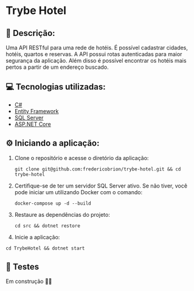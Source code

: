 # Trybe Hotel

## 📝 Descrição:
Uma API RESTful para uma rede de hotéis. É possível cadastrar cidades, hotéis, quartos e reservas. A API possui rotas autenticadas para maior segurança da aplicação. Além disso é possível encontrar os hotéis mais pertos a partir de um endereço buscado.

## 💻 Tecnologias utilizadas:
- <a href="https://learn.microsoft.com/en-us/dotnet/csharp/" target="_blank">C#</a>
- <a href="https://learn.microsoft.com/pt-br/ef/" target="_blank">Entity Framework</a>
- <a href="https://www.microsoft.com/pt-br/sql-server" target="_blank">SQL Server</a>
- <a href="https://dotnet.microsoft.com/en-us/apps/aspnet" target="_blank">ASP.NET Core</a>

## ⚙️ Iniciando a aplicação:
1. Clone o repositório e acesse o diretório da aplicação:
   ```
   git clone git@github.com:fredericobrion/trybe-hotel.git && cd trybe-hotel
   ```
2. Certifique-se de ter um servidor SQL Server ativo. Se não tiver, você pode iniciar um utilizando Docker com o comando:
   ```
   docker-compose up -d --build
   ```
3. Restaure as dependências do projeto:
   ```
   cd src && dotnet restore
   ```
4.  Inicie a aplicação:
   ```
   cd TrybeHotel && dotnet start
   ```

## 🧪 Testes
Em construção 👷‍♂️

